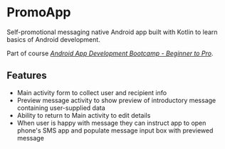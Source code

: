 # PromoApp
Self-promotional messaging native Android app built with Kotlin to learn basics of Android development.

Part of course [*Android App Development Bootcamp - Beginner to Pro*](https://www.udemy.com/course/the-complete-android-developer-bootcamp).

## Features

- Main activity form to collect user and recipient info
- Preview message activity to show preview of introductory message containing user-supplied data
- Ability to return to Main activity to edit details
- When user is happy with message they can instruct app to open phone's SMS app and populate message input box with previewed message